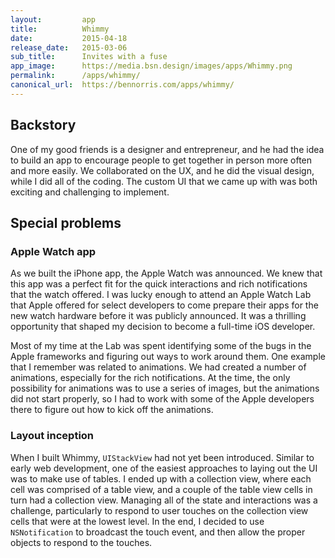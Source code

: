 ```yaml
---
layout:         app
title:          Whimmy
date:           2015-04-18
release_date:   2015-03-06
sub_title:      Invites with a fuse
app_image:      https://media.bsn.design/images/apps/Whimmy.png
permalink:      /apps/whimmy/
canonical_url:  https://bennorris.com/apps/whimmy/
---
```


## Backstory

One of my good friends is a designer and entrepreneur, and he had the idea to build an app to encourage people to get together in person more often and more easily. We collaborated on the UX, and he did the visual design, while I did all of the coding. The custom UI that we came up with was both exciting and challenging to implement.


## Special problems

### Apple Watch app

As we built the iPhone app, the Apple Watch was announced. We knew that this app was a perfect fit for the quick interactions and rich notifications that the watch offered. I was lucky enough to attend an Apple Watch Lab that Apple offered for select developers to come prepare their apps for the new watch hardware before it was publicly announced. It was a thrilling opportunity that shaped my decision to become a full-time iOS developer.

Most of my time at the Lab was spent identifying some of the bugs in the Apple frameworks and figuring out ways to work around them. One example that I remember was related to animations. We had created a number of animations, especially for the rich notifications. At the time, the only possibility for animations was to use a series of images, but the animations did not start properly, so I had to work with some of the Apple developers there to figure out how to kick off the animations.


### Layout inception

When I built Whimmy, `UIStackView` had not yet been introduced. Similar to early web development, one of the easiest approaches to laying out the UI was to make use of tables. I ended up with a collection view, where each cell was comprised of a table view, and a couple of the table view cells in turn had a collection view. Managing all of the state and interactions was a challenge, particularly to respond to user touches on the collection view cells that were at the lowest level. In the end, I decided to use `NSNotification` to broadcast the touch event, and then allow the proper objects to respond to the touches.
